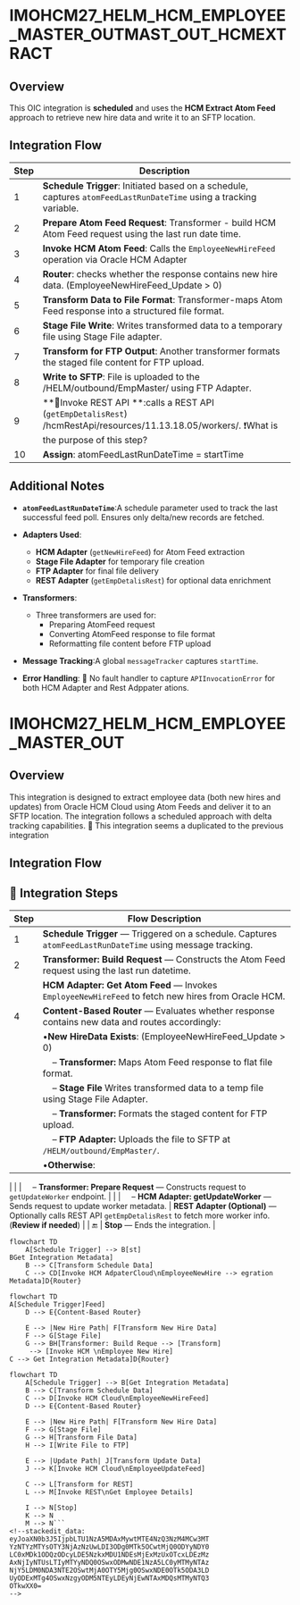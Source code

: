 # IMOHCM27_HELM_HCM_EMPLOYEE_MASTER_OUTMAST_OUT_HCMEXTRACT
## Overview
This OIC integration is **scheduled** and uses the **HCM Extract Atom Feed** approach to retrieve new hire data and write it to an SFTP location.

## Integration Flow
| Step  | Description                                                                                                                                        |
| ----- | -------------------------------------------------------------------------------------------------------------------------------------------------- |
| 1 | **Schedule Trigger**: Initiated based on a schedule, captures `atomFeedLastRunDateTime` using a tracking variable.       |
| 2 | **Prepare Atom Feed Request**: Transformer - build HCM Atom Feed request using the last run date time.                       |
| 3 | **Invoke HCM Atom Feed**: Calls the `EmployeeNewHireFeed` operation via Oracle HCM Adapter                    |
| 4 | **Router**: checks whether the response contains new hire data. (EmployeeNewHireFeed_Update > 0)                        |
| 5 | **Transform Data to File Format**: Transformer-maps Atom Feed response into a structured file format.                     |
| 6 | **Stage File Write**: Writes transformed data to a temporary file using Stage File adapter.                               |
| 7 | **Transform for FTP Output**: Another transformer formats the staged file content for FTP upload.                         |
| 8 | **Write to SFTP**: File is uploaded to the /HELM/outbound/EmpMaster/ using FTP Adapter.                                  |
| 9 | **🔴Invoke REST API **:calls a REST API (`getEmpDetalisRest`) /hcmRestApi/resources/11.13.18.05/workers/. ❗What is the purpose of this step?
| 10| **Assign**: atomFeedLastRunDateTime = startTime
                                                                   


## Additional Notes

- **`atomFeedLastRunDateTime`**:A schedule parameter used to track the last successful feed poll. Ensures only delta/new records are fetched.
- **Adapters Used**:

  - **HCM Adapter** (`getNewHireFeed`) for Atom Feed extraction
  - **Stage File Adapter** for temporary file creation
  - **FTP Adapter** for final file delivery
  - **REST Adapter** (`getEmpDetalisRest`) for optional data enrichment
- **Transformers**:
  - Three transformers are used for:
    - Preparing AtomFeed request
    - Converting AtomFeed response to file format
    - Reformatting file content before FTP upload
- **Message Tracking**:A global `messageTracker` captures  `startTime`.
- **Error Handling**:  🔴 No fault handler to capture `APIInvocationError` for both HCM Adapter and Rest Adppater ations.

# IMOHCM27_HELM_HCM_EMPLOYEE_MASTER_OUT
## Overview
This integration is designed to extract employee data (both new hires and updates) from Oracle HCM Cloud using Atom Feeds and deliver it to an SFTP location. The integration follows a scheduled approach with delta tracking capabilities. 🔴 This integration seems a duplicated to the previous integration 

##  Integration Flow

## 🧭 Integration Steps

| Step  | Flow Description                              |
| ----- | -------------------------------------------------------------------------------------------------- |
| 1 | **Schedule Trigger** — Triggered on a schedule. Captures `atomFeedLastRunDateTime` using message tracking.  |
| 2 | **Transformer: Build Request** — Constructs the Atom Feed request using the last run datetime.           |
|  | **HCM Adapter: Get Atom Feed** — Invokes `EmployeeNewHireFeed` to fetch new hires from Oracle HCM.      |
| 4 | **Content-Based Router** — Evaluates whether response contains new data and routes accordingly:                                       |
|       |  •**New HireData Exists**:  (EmployeeNewHireFeed_Update > 0)                                                                                 |
|       | &nbsp;&nbsp;&nbsp;&nbsp;– **Transformer:** Maps Atom Feed response to flat file format.         |
|       | &nbsp;&nbsp;&nbsp;&nbsp;– **Stage File** Writes transformed data to a temp file using Stage File Adapter.  |
|       | &nbsp;&nbsp;&nbsp;&nbsp;– **Transformer:** Formats the staged content for FTP upload.           |
|       | &nbsp;&nbsp;&nbsp;&nbsp;– **FTP Adapter:** Uploads the file to SFTP at `/HELM/outbound/EmpMaster/`.                  |
|       | •**Otherwise**:                 
|
|       | &nbsp;&nbsp;&nbsp;&nbsp;– **Transformer: Prepare Request** — Constructs request to `getUpdateWorker` endpoint. |
|       | &nbsp;&nbsp;&nbsp;&nbsp;– **HCM Adapter: getUpdateWorker** — Sends request to update worker metadata.                  |  **REST Adapter (Optional)** — Optionally calls REST API `getEmpDetalisRest` to fetch more worker info. (**Review if needed**) |
| 🔚    |  **Stop** — Ends the integration.                                                            |

```mermaid
flowchart TD
    A[Schedule Trigger] --> B[st]
BGet Integration Metadata]
    B --> C[Transform Schedule Data]
    C --> CD[Invoke HCM AdpaterCloud\nEmployeeNewHire --> egration Metadata]D{Router}
```


```mermaid 
flowchart TD
A[Schedule Trigger]Feed]
    D --> E{Content-Based Router}
    
    E --> |New Hire Path| F[Transform New Hire Data]
    F --> G[Stage File]
    G --> BH[Transformer: Build Reque --> [Transform]
     --> [Invoke HCM \nEmployee New Hire]
C --> Get Integration Metadata]D{Router}
```

```mermaid
flowchart TD
    A[Schedule Trigger] --> B[Get Integration Metadata]
    B --> C[Transform Schedule Data]
    C --> D[Invoke HCM Cloud\nEmployeeNewHireFeed]
    D --> E{Content-Based Router}
    
    E --> |New Hire Path| F[Transform New Hire Data]
    F --> G[Stage File]
    G --> H[Transform File Data]
    H --> I[Write File to FTP]
    
    E --> |Update Path| J[Transform Update Data]
    J --> K[Invoke HCM Cloud\nEmployeeUpdateFeed]
    
    C --> L[Transform for REST]
    L --> M[Invoke REST\nGet Employee Details]
    
    I --> N[Stop]
    K --> N
    M --> N```
<!--stackedit_data:
eyJoaXN0b3J5IjpbLTU1NzA5MDAxMywtMTE4NzQ3NzM4MCw3MT
YzNTYzMTYsOTY3NjAzNzUwLDI3ODg0MTk5OCwtMjQ0ODYyNDY0
LC0xMDk1ODQzODcyLDE5NzkxMDU1NDEsMjExMzUxOTcxLDEzMz
AxNjIyNTUsLTIyMTYyNDQ0OSwxODMwNDE1NzA5LC0yMTMyNTAz
NjY5LDM0NDA3NTE2OSwtMjA0OTY5Mjg0OSwxNDE0OTk5ODA3LD
UyODExMTg4OSwxNzgyODM5NTEyLDEyNjEwNTAxMDQsMTMyNTQ3
OTkwXX0=
-->
